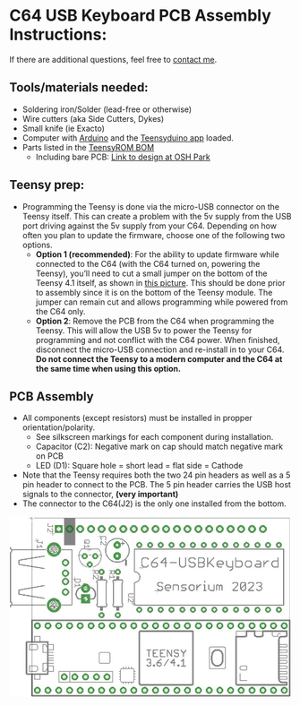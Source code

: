 # C64 USB Keyboard PCB Assembly Instructions:

If there are additional questions, feel free to [contact me](mailto:travis@sensoriumembedded.com).

## Tools/materials needed:
- Soldering iron/Solder (lead-free or otherwise)
- Wire cutters (aka Side Cutters, Dykes)
- Small knife (ie Exacto)
- Computer with [Arduino](https://www.arduino.cc/en/software) and the [Teensyduino app](https://www.pjrc.com/teensy/td_download.html) loaded.
- Parts listed in the [TeensyROM BOM](https://github.com/SensoriumEmbedded/C64-USBKeyboard/raw/main/PCB/v0.1%20archive/C64toUSBKeyboard%20BOM.xlsx)
  - Including bare PCB: [Link to design at OSH Park](https://oshpark.com/shared_projects/wqtal8dL)

## Teensy prep:
- Programming the Teensy is done via the micro-USB connector on the Teensy itself.  This can create a problem with the 5v supply from the USB port driving against the 5v supply from your C64. Depending on how often you plan to update the firmware, choose one of the following two options.
  - **Option 1 (recommended)**: For the ability to update firmware while connected to the C64 (with the C64 turned on, powering the Teensy), you’ll need to cut a small jumper on the bottom of the Teensy 4.1 itself, as shown in [this picture](https://raw.githubusercontent.com/SensoriumEmbedded/TeensyROM/main/media/Teensy/T41_pwr_cut.jpg).  This should be done prior to assembly since it is on the bottom of the Teensy module.  The jumper can remain cut and allows programming while powered from the C64 only.
  - **Option 2**: Remove the PCB from the C64 when programming the Teensy.  This will allow the USB 5v to power the Teensy for programming and not conflict with the C64 power.  When finished, disconnect the micro-USB connection and re-install in to your C64.  **Do not connect the Teensy to a modern computer and the C64 at the same time when using this option.**
 
## PCB Assembly

- All components (except resistors) must be installed in propper orientation/polarity.
  - See silkscreen markings for each component during installation.
  - Capacitor (C2): Negative mark on cap should match negative mark on PCB
  - LED (D1): Square hole = short lead = flat side = Cathode
- Note that the Teensy requires both the two 24 pin headers as well as a 5 pin header to connect to the PCB. The 5 pin header carries the USB host signals to the connector, **(very important)**
- The connector to the C64(J2) is the only one installed from the bottom.

![TopRender](pics/TopRender.jpg)
